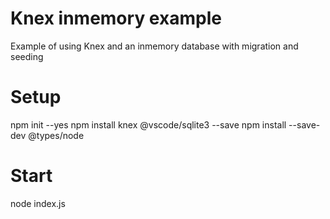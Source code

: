 # Knex inmemory example
Example of using Knex and an inmemory database with migration and seeding

# Setup
npm init --yes
npm install knex @vscode/sqlite3 --save
npm install --save-dev @types/node

# Start
node index.js

